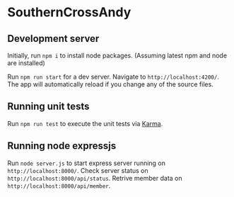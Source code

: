 # SouthernCrossAndy


## Development server

Initially, run `npm i` to install node packages. (Assuming latest npm and node are installed)

Run `npm run start` for a dev server. Navigate to `http://localhost:4200/`. The app will automatically reload if you change any of the source files.

## Running unit tests

Run `npm run test` to execute the unit tests via [Karma](https://karma-runner.github.io).

## Running node expressjs

Run `node server.js` to start express server running on `http://localhost:8000/`.
Check server status on `http://localhost:8000/api/status`.
Retrive member data on `http://localhost:8000/api/member`.
